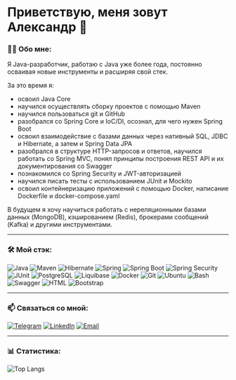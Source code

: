 # Приветствую, меня зовут Александр :wave:

### :man_technologist: Обо мне:

Я Java-разработчик, работаю с Java уже более года, постоянно осваивая новые инструменты и расширяя свой стек.

За это время я:
- освоил Java Core
- научился осуществлять сборку проектов с помощью Maven
- научился пользоваться git и GitHub
- разобрался со Spring Core и IoC/DI, осознал, для чего нужен Spring Boot
- освоил взаимодействие c базами данных через нативный SQL, JDBC и Hibernate, а затем и Spring Data JPA
- разобрался в структуре HTTP-запросов и ответов, научился работать со Spring MVC, понял принципы построения REST API и их документирования со Swagger
- познакомился со Spring Security и JWT-авторизацией
- научился писать тесты с использованием JUnit и Mockito
- освоил контейнеризацию приложений с помощью Docker, написание Dockerfile и docker-compose.yaml

В будущем я хочу научиться работать с нереляционными базами данных (MongoDB), кэшированием (Redis), брокерами сообщений (Kafka) и другими инструментами.

---

### :hammer_and_wrench: Мой стэк:

![Java](https://img.shields.io/badge/Java-FE7A00?style=for-the-badge&logo=openjdk&logoColor=white)
![Maven](https://img.shields.io/badge/Maven-C71A36?style=for-the-badge&logo=apachemaven&logoColor=white)
![Hibernate](https://img.shields.io/badge/Hibernate-59666C?style=for-the-badge&logo=hibernate&logoColor=white)
![Spring](https://img.shields.io/badge/Spring-6DB33F?style=for-the-badge&logo=spring&logoColor=white)
![Spring Boot](https://img.shields.io/badge/Spring%20Boot-6DB33F?style=for-the-badge&logo=spring-boot&logoColor=white)
![Spring Security](https://img.shields.io/badge/Spring%20Security-6DB33F?style=for-the-badge&logo=spring-security&logoColor=white)
![JUnit](https://img.shields.io/badge/JUnit-25A162?style=for-the-badge&logo=junit5&logoColor=white)
![PostgreSQL](https://img.shields.io/badge/PostgreSQL-4169E1?style=for-the-badge&logo=postgresql&logoColor=white)
![Liquibase](https://img.shields.io/badge/Liquibase-2962FF?style=for-the-badge&logo=liquibase&logoColor=white)
![Docker](https://img.shields.io/badge/Docker-2496ED?style=for-the-badge&logo=docker&logoColor=white)
![Git](https://img.shields.io/badge/Git-F05032?style=for-the-badge&logo=git&logoColor=white)
![Ubuntu](https://img.shields.io/badge/Ubuntu-E95420?style=for-the-badge&logo=ubuntu&logoColor=white)
![Bash](https://img.shields.io/badge/Bash-000000?style=for-the-badge&logo=gnubash&logoColor=white)
![Swagger](https://img.shields.io/badge/Swagger-85EA2D?style=for-the-badge&logo=swagger&logoColor=black)
![HTML](https://img.shields.io/badge/HTML-E34F26?style=for-the-badge&logo=html5&logoColor=white)
![Bootstrap](https://img.shields.io/badge/Bootstrap-563D7C?style=for-the-badge&logo=bootstrap&logoColor=white)

---

### :mailbox: Связаться со мной:

[![Telegram](https://img.shields.io/badge/Telegram-2CA5E0?style=for-the-badge&logo=telegram&logoColor=white)](https://t.me/EnableTransactionManagement)
[![LinkedIn](https://img.shields.io/badge/LinkedIn-0077B5?style=for-the-badge&logo=linkedin&logoColor=white)](https://www.linkedin.com/in/alexander-sharykin/)
[![Email](https://img.shields.io/badge/email-aleksandrsharykin@gmail.com-D14836?style=for-the-badge&logo=gmail&logoColor=white)](mailto:aleksandrsharykin@gmail.com)

---

### :bar_chart: Статистика:
![Top Langs](https://github-readme-stats.vercel.app/api/top-langs/?username=asharykin)
